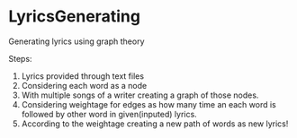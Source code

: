 # LyricsGenerating
Generating lyrics using graph theory

Steps: 
1. Lyrics provided through text files
2. Considering each word as a node
3. With multiple songs of a writer creating a graph of those nodes.
4. Considering weightage for edges as how many time an each word is 
   followed by other word in given(inputed) lyrics. 
5. According to the weightage creating a new path of words as new lyrics!
